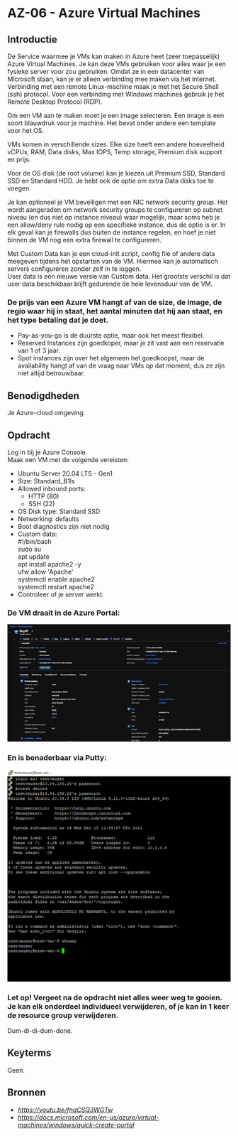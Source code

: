 # AZ-06 - Azure Virtual Machines

## Introductie  
De Service waarmee je VMs kan maken in Azure heet (zeer toepasselijk) Azure Virtual Machines. Je kan deze VMs gebruiken voor alles waar je een fysieke server voor zou gebruiken. Omdat ze in een datacenter van Microsoft staan, kan je er alleen verbinding mee maken via het internet. Verbinding met een remote Linux-machine maak je met het Secure Shell (ssh) protocol. Voor een verbinding met Windows machines gebruik je het Remote Desktop Protocol (RDP).  

Om een VM aan te maken moet je een image selecteren. Een image is een soort blauwdruk voor je machine. Het bevat onder andere een template voor het OS.  

VMs komen in verschillende sizes. Elke size heeft een andere hoeveelheid vCPUs, RAM, Data disks, Max IOPS, Temp storage, Premium disk support en prijs.  

Voor de OS disk (de root volume) kan je kiezen uit Premium SSD, Standard SSD en Standard HDD. Je hebt ook de optie om extra Data disks toe te voegen.  

Je kan optioneel je VM beveiligen met een NIC network security group. Het wordt aangeraden om network security groups te configureren op subnet niveau (en dus niet op instance niveau) waar mogelijk, maar soms heb je een allow/deny rule nodig op een specifieke instance, dus de optie is er. In elk geval kan je firewalls dus buiten de instance regelen, en hoef je niet binnen de VM nog een extra firewall te configureren.  

Met Custom Data kan je een cloud-init script, config file of andere data meegeven tijdens het opstarten van de VM. Hiermee kan je automatisch servers configureren zonder zelf in te loggen.  
User data is een nieuwe versie van Custom data. Het grootste verschil is dat user data beschikbaar blijft gedurende de hele levensduur van de VM.

### De prijs van een Azure VM hangt af van de size, de image, de regio waar hij in staat, het aantal minuten dat hij aan staat, en het type betaling dat je doet.   
- Pay-as-you-go is de duurste optie, maar ook het meest flexibel.  
- Reserved Instances zijn goedkoper, maar je zit vast aan een reservatie van 1 of 3 jaar.  
- Spot instances zijn over het algemeen het goedkoopst, maar de availability hangt af van de vraag naar VMs op dat moment, dus ze zijn niet altijd betrouwbaar.  

## Benodigdheden  
Je Azure-cloud omgeving.

## Opdracht
Log in bij je Azure Console.  
Maak een VM met de volgende vereisten:  
- Ubuntu Server 20.04 LTS - Gen1  
- Size: Standard_B1ls  
- Allowed inbound ports:  
  - HTTP (80)  
  - SSH  (22)  
- OS Disk type: Standard SSD  
- Networking: defaults  
- Boot diagnostics zijn niet nodig  
- Custom data:  
	#!/bin/bash  
    sudo su  
    apt update  
    apt install apache2 -y  
    ufw allow 'Apache'  
    systemctl enable apache2  
    systemctl restart apache2  
- Controleer of je server werkt.  

### De VM draait in de Azure Portal:  
![Kijk](https://github.com/Electroybot/cloud-6-repo-Electroybot/blob/main/00_includes/Week%202/Week%202%20-%20AZ-01%20tm%20AZ-09/AZ-06/01.png?raw=true)  

### En is benaderbaar via Putty:
![Kijk](https://github.com/Electroybot/cloud-6-repo-Electroybot/blob/main/00_includes/Week%202/Week%202%20-%20AZ-01%20tm%20AZ-09/AZ-06/02.png?raw=true)  

### Let op! Vergeet na de opdracht niet alles weer weg te gooien. Je kan elk onderdeel individueel verwijderen, of je kan in 1 keer de resource group verwijderen.  
Dum-di-di-dum-done.  

## Keyterms

Geen.

## Bronnen

- *https://youtu.be/fnqCSQ3WGTw*
- *https://docs.microsoft.com/en-us/azure/virtual-machines/windows/quick-create-portal*

